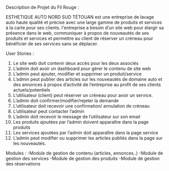 Description de Projet du Fil Rouge : 

ESTHETIQUE AUTO NORD SUD TÉTOUAN est une entreprise de lavage auto haute qualité et précise avec une large gamme de produits et services à la carte pour ses clients. l'entreprise a besoin d’un site web pour élargir sa présence dans le web, communiquer à propos de nouveautés de ses produits et services et permettre au client de réserver un créneau pour bénéficier de ses services sans se déplacer. 

User Stories : 
1.	Le site web doit contenir deux accès pour les deux associés 
2.	L’admin doit avoir un dashboard pour gérer le contenu de site web
3.	L’admin peut ajouter, modifier et supprimer un produit/service 
4.	L’admin peut publier des articles sur les nouveautés de domaine auto et des annonces à propos d’activité de l’entreprise au profit de ses clients actuels/potentiels 
5.	L’utilisateur (client) peut réserver un créneau pour avoir un service.
6.	L’admin doit confirmer/modifier/rejeter la demande 
7.	L’utilisateur doit recevoir une confirmation/ annulation de créneau 
8.	L’utilisateur peut contacter l’admin 
9.	L’admin doit recevoir le message de l’utilisateur sur son email 
10.	Les produits ajoutées par l’admin doivent apparaître dans la page produits
11.	Les services ajoutées par l’admin doit apparaître dans la page service
12.	L’admin peut modifier ou supprimer les articles publiés dans la page sur les nouveautés. 

Modules : 
-Module de gestion de contenu (articles, annonces..)
-Module de gestion des services 
-Module de gestion des produits
-Module de gestion des réservations


